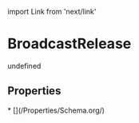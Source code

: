 import Link from 'next/link'
# BroadcastRelease

undefined

## Properties

<Grid>
* [](/Properties/Schema.org/)

</Grid>

